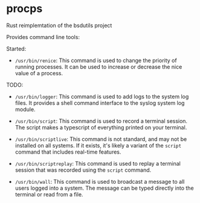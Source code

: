 # procps
Rust reimplemtation of the bsdutils project

Provides command line tools:

Started:
- `/usr/bin/renice`: This command is used to change the priority of running processes. It can be used to increase or decrease the nice value of a process.

TODO:
- `/usr/bin/logger`: This command is used to add logs to the system log files. It provides a shell command interface to the syslog system log module.

- `/usr/bin/script`: This command is used to record a terminal session. The script makes a typescript of everything printed on your terminal.

- `/usr/bin/scriptlive`: This command is not standard, and may not be installed on all systems. If it exists, it's likely a variant of the `script` command that includes real-time features.

- `/usr/bin/scriptreplay`: This command is used to replay a terminal session that was recorded using the `script` command.

- `/usr/bin/wall`: This command is used to broadcast a message to all users logged into a system. The message can be typed directly into the terminal or read from a file.
